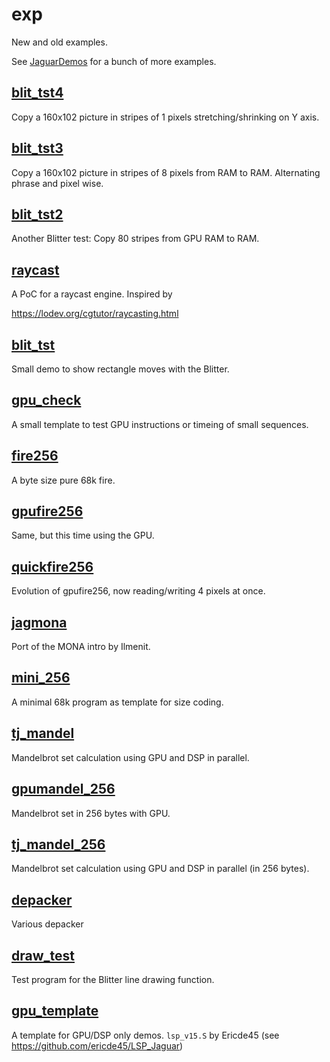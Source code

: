 # exp

New and old examples.

See [JaguarDemos](https://github.com/42Bastian/JaguarDemos) for a bunch of more examples.

## [blit_tst4](blit_tst4)

Copy a 160x102 picture in stripes of 1 pixels stretching/shrinking on Y axis.

## [blit_tst3](blit_tst3)

Copy a 160x102 picture in stripes of 8 pixels from RAM to RAM.
Alternating phrase and pixel wise.

## [blit_tst2](blit_tst2)

Another Blitter test: Copy 80 stripes from GPU RAM to RAM.

## [raycast](raycast)

A PoC for a raycast engine. Inspired by

https://lodev.org/cgtutor/raycasting.html

## [blit_tst](blit_tst)

Small demo to show rectangle moves with the Blitter.

## [gpu_check](gpu_check)

A small template to test GPU instructions or timeing of small sequences.

## [fire256](fire256)

A byte size pure 68k fire.

## [gpufire256](gpufire256)

Same, but this time using the GPU.

## [quickfire256](quickfire256)

Evolution of gpufire256, now reading/writing 4 pixels at once.

## [jagmona](jagmona)

Port of the MONA intro by Ilmenit.

## [mini_256](mini_256)

A minimal 68k program as template for size coding.

## [tj_mandel](tj_mandel)

Mandelbrot set calculation using GPU and DSP in parallel.

## [gpumandel_256](gpumandel_256)

Mandelbrot set in 256 bytes with GPU.

## [tj_mandel_256](tj_mandel_256)

Mandelbrot set calculation using GPU and DSP in parallel (in 256 bytes).

## [depacker](depacker)

Various depacker

## [draw_test](draw_test)

Test program for the Blitter line drawing function.

## [gpu_template](gpu_template)

A template for GPU/DSP only demos.
`lsp_v15.S` by Ericde45 (see https://github.com/ericde45/LSP_Jaguar)
